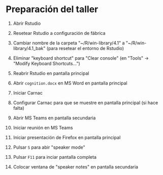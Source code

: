 # Preparación del taller


1. Abrir Rstudio

1. Resetear Rstudio a configuración de fábrica

1. Cambiar nombre de la carpeta "~/R/win-library/4.1" a
   "~/R/win-library/4.1_bak" (para resetear el entorno de Rstudio)

1. Eliminar "keyboard shortcut" para "Clear console"
   (en "Tools" -> "Modify Keyboard Shortcuts...")
   <!-- TODO: Otros shortcuts? -->

1. Reabrir Rstudio en pantalla principal

1. Abrir `cognition.docx` en MS Word en pantalla principal

1. Iniciar Carnac

1. Configurar Carnac para que se muestre en pantalla principal (si hace falta)

1. Abrir MS Teams en pantalla secundaria

1. Iniciar reunión en MS Teams

1. Iniciar presentación de Firefox en pantalla principal

1. Pulsar `S` para abir "speaker mode"

1. Pulsar `F11` para inciar pantalla completa

1. Colocar ventana de "speaker notes" en pantalla secundaria
